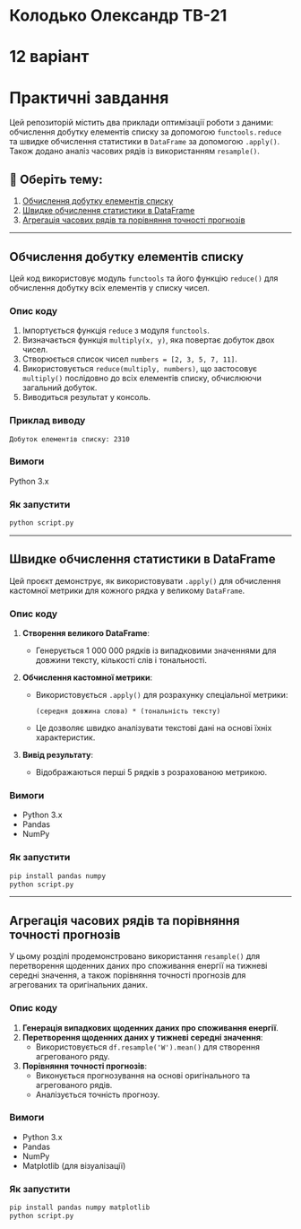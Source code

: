 # Колодько Олександр ТВ-21
# 12 варіант
# Практичні завдання

Цей репозиторій містить два приклади оптимізації роботи з даними: обчислення добутку елементів списку за допомогою `functools.reduce` та швидке обчислення статистики в `DataFrame` за допомогою `.apply()`. Також додано аналіз часових рядів із використанням `resample()`.

## 📌 Оберіть тему:
1. [Обчислення добутку елементів списку](#обчислення-добутку-елементів-списку)
2. [Швидке обчислення статистики в DataFrame](#швидке-обчислення-статистики-в-dataframe)
3. [Агрегація часових рядів та порівняння точності прогнозів](#агрегація-часових-рядів-та-порівняння-точності-прогнозів)

---

## Обчислення добутку елементів списку

Цей код використовує модуль `functools` та його функцію `reduce()` для обчислення добутку всіх елементів у списку чисел.

### Опис коду
1. Імпортується функція `reduce` з модуля `functools`.
2. Визначається функція `multiply(x, y)`, яка повертає добуток двох чисел.
3. Створюється список чисел `numbers = [2, 3, 5, 7, 11]`.
4. Використовується `reduce(multiply, numbers)`, що застосовує `multiply()` послідовно до всіх елементів списку, обчислюючи загальний добуток.
5. Виводиться результат у консоль.

### Приклад виводу
```
Добуток елементів списку: 2310
```

### Вимоги
Python 3.x

### Як запустити
```bash
python script.py
```

---

## Швидке обчислення статистики в DataFrame

Цей проєкт демонструє, як використовувати `.apply()` для обчислення кастомної метрики для кожного рядка у великому `DataFrame`.

### Опис коду
1. **Створення великого DataFrame**:
   - Генерується 1 000 000 рядків із випадковими значеннями для довжини тексту, кількості слів і тональності.

2. **Обчислення кастомної метрики**:
   - Використовується `.apply()` для розрахунку спеціальної метрики: 
     ```
     (середня довжина слова) * (тональність тексту)
     ```
   - Це дозволяє швидко аналізувати текстові дані на основі їхніх характеристик.

3. **Вивід результату**:
   - Відображаються перші 5 рядків з розрахованою метрикою.

### Вимоги
- Python 3.x
- Pandas
- NumPy

### Як запустити
```bash
pip install pandas numpy
python script.py
```

---

## Агрегація часових рядів та порівняння точності прогнозів

У цьому розділі продемонстровано використання `resample()` для перетворення щоденних даних про споживання енергії на тижневі середні значення, а також порівняння точності прогнозів для агрегованих та оригінальних даних.

### Опис коду
1. **Генерація випадкових щоденних даних про споживання енергії**.
2. **Перетворення щоденних даних у тижневі середні значення**:
   - Використовується `df.resample('W').mean()` для створення агрегованого ряду.
3. **Порівняння точності прогнозів**:
   - Виконується прогнозування на основі оригінального та агрегованого рядів.
   - Аналізується точність прогнозу.

### Вимоги
- Python 3.x
- Pandas
- NumPy
- Matplotlib (для візуалізації)

### Як запустити
```bash
pip install pandas numpy matplotlib
python script.py
```
